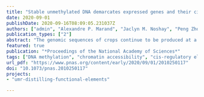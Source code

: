 ```yaml
---
title: "Stable unmethylated DNA demarcates expressed genes and their cis-regulatory space in plant genomes"
date: 2020-09-01
publishDate: 2020-09-16T08:09:05.231037Z
authors: ["admin", "Alexandre P. Marand", "Jaclyn M. Noshay", "Peng Zhou", "Zefu Lu", "Robert J. Schmitz", "Nathan M. Springer"]
publication_types: ["2"]
abstract: "The genomic sequences of crops continue to be produced at a frenetic pace. It remains challenging to develop complete annotations of functional genes and regulatory elements in these genomes. Chromatin accessibility assays enable discovery of functional elements; however, to uncover the full portfolio of cis-elements would require profiling of many combinations of cell types, tissues, developmental stages, and environments. Here, we explore the potential to use DNA methylation profiles to develop more complete annotations. Using leaf tissue in maize, we define ∼100,000 unmethylated regions (UMRs) that account for 5.8% of the genome; 33,375 UMRs are found greater than 2 kb from genes. UMRs are highly stable in multiple vegetative tissues, and they capture the vast majority of accessible chromatin regions from leaf tissue. However, many UMRs are not accessible in leaf, and these represent regions with potential to become accessible in specific cell types or developmental stages. These UMRs often occur near genes that are expressed in other tissues and are enriched for binding sites of transcription factors. The leaf-inaccessible UMRs exhibit unique chromatin modification patterns and are enriched for chromatin interactions with nearby genes. The total UMR space in four additional monocots ranges from 80 to 120 megabases, which is remarkably similar considering the range in genome size of 271 megabases to 4.8 gigabases. In summary, based on the profile from a single tissue, DNA methylation signatures provide powerful filters to distill large genomes down to the small fraction of putative functional genes and regulatory elements."
featured: true
publication: "*Proceedings of the National Academy of Sciences*"
tags: ["DNA methylation", "chromatin accessibility", "cis-regulatory elements"]
url_pdf: "https://www.pnas.org/content/early/2020/09/01/2010250117"
doi: "10.1073/pnas.2010250117"
projects:
- "umr-distilling-functional-elements"

---
```

